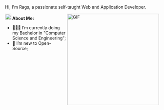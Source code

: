 Hi, I'm Rags, a passionate self-taught Web and Application Developer.

<img align="right" alt="GIF" src="assets/work.gif"  width="300" height="auto" />
  
**<img src="assets/Developer.gif" height="20px"> About Me:**

- 👨🏽‍💻 I’m currently doing my Bachelor in "Computer Science and Engineering";
- 🌱 I’m new to Open-Source; 
